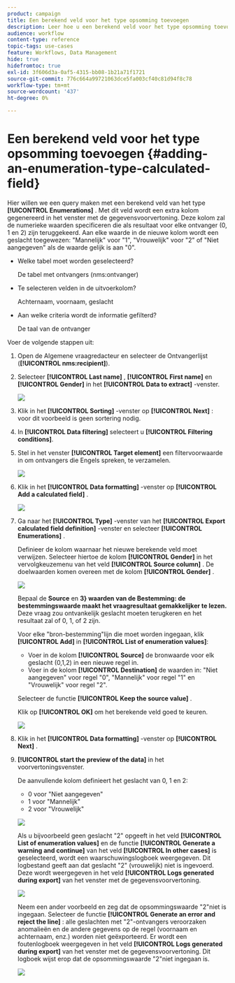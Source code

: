 ```yaml
---
product: campaign
title: Een berekend veld voor het type opsomming toevoegen
description: Leer hoe u een berekend veld voor het type opsomming toevoegt
audience: workflow
content-type: reference
topic-tags: use-cases
feature: Workflows, Data Management
hide: true
hidefromtoc: true
exl-id: 3f606d3a-0af5-4315-bb08-1b21a71f1721
source-git-commit: 776c664a99721063dce5fa003cf40c81d94f8c78
workflow-type: tm+mt
source-wordcount: '437'
ht-degree: 0%

---
```


# Een berekend veld voor het type opsomming toevoegen {#adding-an-enumeration-type-calculated-field}



Hier willen we een query maken met een berekend veld van het type **[!UICONTROL Enumerations]** . Met dit veld wordt een extra kolom gegenereerd in het venster met de gegevensvoorvertoning. Deze kolom zal de numerieke waarden specificeren die als resultaat voor elke ontvanger (0, 1 en 2) zijn teruggekeerd. Aan elke waarde in de nieuwe kolom wordt een geslacht toegewezen: &quot;Mannelijk&quot; voor &quot;1&quot;, &quot;Vrouwelijk&quot; voor &quot;2&quot; of &quot;Niet aangegeven&quot; als de waarde gelijk is aan &quot;0&quot;.

* Welke tabel moet worden geselecteerd?

  De tabel met ontvangers (nms:ontvanger)

* Te selecteren velden in de uitvoerkolom?

  Achternaam, voornaam, geslacht

* Aan welke criteria wordt de informatie gefilterd?

  De taal van de ontvanger

Voer de volgende stappen uit:

1. Open de Algemene vraagredacteur en selecteer de Ontvangerlijst (**[!UICONTROL nms:recipient]**).
1. Selecteer **[!UICONTROL Last name]** , **[!UICONTROL First name]** en **[!UICONTROL Gender]** in het **[!UICONTROL Data to extract]** -venster.

   ![](assets/query_editor_nveau_73.png)

1. Klik in het **[!UICONTROL Sorting]** -venster op **[!UICONTROL Next]** : voor dit voorbeeld is geen sortering nodig.
1. In **[!UICONTROL Data filtering]** selecteert u **[!UICONTROL Filtering conditions]**.
1. Stel in het venster **[!UICONTROL Target element]** een filtervoorwaarde in om ontvangers die Engels spreken, te verzamelen.

   ![](assets/query_editor_nveau_74.png)

1. Klik in het **[!UICONTROL Data formatting]** -venster op **[!UICONTROL Add a calculated field]** .

   ![](assets/query_editor_nveau_75.png)

1. Ga naar het **[!UICONTROL Type]** -venster van het **[!UICONTROL Export calculated field definition]** -venster en selecteer **[!UICONTROL Enumerations]** .

   Definieer de kolom waarnaar het nieuwe berekende veld moet verwijzen. Selecteer hiertoe de kolom **[!UICONTROL Gender]** in het vervolgkeuzemenu van het veld **[!UICONTROL Source column]** . De doelwaarden komen overeen met de kolom **[!UICONTROL Gender]** .

   ![](assets/query_editor_nveau_76.png)

   Bepaal de **Source** en **3&rbrace; waarden van de Bestemming: de bestemmingswaarde maakt het vraagresultaat gemakkelijker te lezen.** Deze vraag zou ontvankelijk geslacht moeten terugkeren en het resultaat zal of 0, 1, of 2 zijn.

   Voor elke &quot;bron-bestemming&quot;lijn die moet worden ingegaan, klik **[!UICONTROL Add]** in **[!UICONTROL List of enumeration values]**:

   * Voer in de kolom **[!UICONTROL Source]** de bronwaarde voor elk geslacht (0,1,2) in een nieuwe regel in.
   * Voer in de kolom **[!UICONTROL Destination]** de waarden in: &quot;Niet aangegeven&quot; voor regel &quot;0&quot;, &quot;Mannelijk&quot; voor regel &quot;1&quot; en &quot;Vrouwelijk&quot; voor regel &quot;2&quot;.

   Selecteer de functie **[!UICONTROL Keep the source value]** .

   Klik op **[!UICONTROL OK]** om het berekende veld goed te keuren.

   ![](assets/query_editor_nveau_77.png)

1. Klik in het **[!UICONTROL Data formatting]** -venster op **[!UICONTROL Next]** .
1. **[!UICONTROL start the preview of the data]** in het voorvertoningsvenster.

   De aanvullende kolom definieert het geslacht van 0, 1 en 2:

   * 0 voor &quot;Niet aangegeven&quot;
   * 1 voor &quot;Mannelijk&quot;
   * 2 voor &quot;Vrouwelijk&quot;

   ![](assets/query_editor_nveau_78.png)

   Als u bijvoorbeeld geen geslacht &quot;2&quot; opgeeft in het veld **[!UICONTROL List of enumeration values]** en de functie **[!UICONTROL Generate a warning and continue]** van het veld **[!UICONTROL In other cases]** is geselecteerd, wordt een waarschuwingslogboek weergegeven. Dit logbestand geeft aan dat geslacht &quot;2&quot; (vrouwelijk) niet is ingevoerd. Deze wordt weergegeven in het veld **[!UICONTROL Logs generated during export]** van het venster met de gegevensvoorvertoning.

   ![](assets/query_editor_nveau_79.png)

   Neem een ander voorbeeld en zeg dat de opsommingswaarde &quot;2&quot;niet is ingegaan. Selecteer de functie **[!UICONTROL Generate an error and reject the line]** : alle geslachten met &quot;2&quot;-ontvangers veroorzaken anomalieën en de andere gegevens op de regel (voornaam en achternaam, enz.) worden niet geëxporteerd. Er wordt een foutenlogboek weergegeven in het veld **[!UICONTROL Logs generated during export]** van het venster met de gegevensvoorvertoning. Dit logboek wijst erop dat de opsommingswaarde &quot;2&quot;niet ingegaan is.

   ![](assets/query_editor_nveau_80.png)
